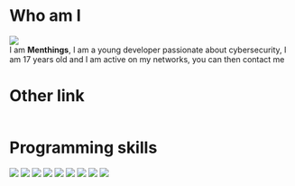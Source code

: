 <meta name="Keywords" content="Menthings">
<meta name="Keywords" content="Menthinqs">


# Who am I
<img src="https://www.gifimili.com/gif/2018/08/professeur-alvaro-morte.gif"><br>
I am <strong>Menthings</strong>, I am a young developer passionate about cybersecurity, I am 17 years old and I am active on my networks, you can then contact me

# Other link
<a href="https://twitter.com/intent/follow?screen_name=Menthinqs">
  <img src="https://img.shields.io/twitter/follow/Menthinqs?style=social&logo=twitter"alt=""></a>

# Programming skills
<img src="https://img.shields.io/badge/Python-100%25-blue"> <img src="https://img.shields.io/badge/HTML5-100%25-critical">
<img src="https://img.shields.io/badge/CSS3-95%25-264de4"> <img src="https://img.shields.io/badge/PHP-90%25-7c9ddc">
<img src="https://img.shields.io/badge/C-80%25-3c98ef"> <img src="https://img.shields.io/badge/Perl-80%25-6c8c6a">
<img src="https://img.shields.io/badge/Ruby-60%25-870a0a">
<img src="https://img.shields.io/badge/C%2B%2B-50%25-99298d">
<img src="https://img.shields.io/badge/JavaScript-50%25-efdb17">
